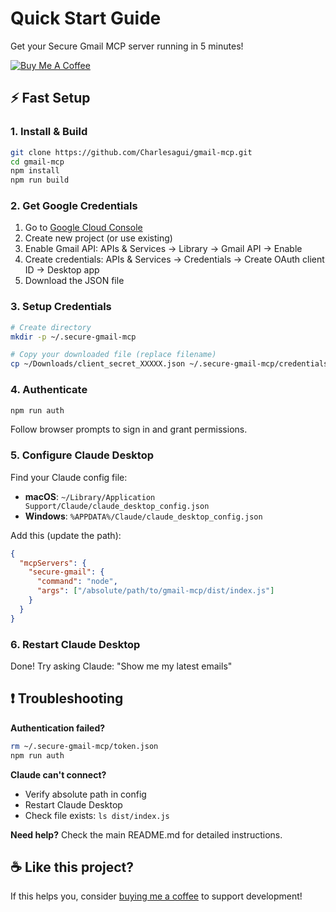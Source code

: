 # Quick Start Guide

Get your Secure Gmail MCP server running in 5 minutes!

[![Buy Me A Coffee](https://img.shields.io/badge/-buy_me_a%C2%A0coffee-gray?logo=buy-me-a-coffee)](https://coff.ee/aguiar843y)

## ⚡ Fast Setup

### 1. Install & Build
```bash
git clone https://github.com/Charlesagui/gmail-mcp.git
cd gmail-mcp
npm install
npm run build
```

### 2. Get Google Credentials
1. Go to [Google Cloud Console](https://console.cloud.google.com/)
2. Create new project (or use existing)
3. Enable Gmail API: APIs & Services → Library → Gmail API → Enable
4. Create credentials: APIs & Services → Credentials → Create OAuth client ID → Desktop app
5. Download the JSON file

### 3. Setup Credentials
```bash
# Create directory
mkdir -p ~/.secure-gmail-mcp

# Copy your downloaded file (replace filename)
cp ~/Downloads/client_secret_XXXXX.json ~/.secure-gmail-mcp/credentials.json
```

### 4. Authenticate
```bash
npm run auth
```
Follow browser prompts to sign in and grant permissions.

### 5. Configure Claude Desktop

Find your Claude config file:
- **macOS**: `~/Library/Application Support/Claude/claude_desktop_config.json`
- **Windows**: `%APPDATA%/Claude/claude_desktop_config.json`

Add this (update the path):
```json
{
  "mcpServers": {
    "secure-gmail": {
      "command": "node",
      "args": ["/absolute/path/to/gmail-mcp/dist/index.js"]
    }
  }
}
```

### 6. Restart Claude Desktop

Done! Try asking Claude: "Show me my latest emails"

## ❗ Troubleshooting

**Authentication failed?**
```bash
rm ~/.secure-gmail-mcp/token.json
npm run auth
```

**Claude can't connect?**
- Verify absolute path in config
- Restart Claude Desktop
- Check file exists: `ls dist/index.js`

**Need help?** Check the main README.md for detailed instructions.

## ☕ Like this project?

If this helps you, consider [buying me a coffee](https://coff.ee/aguiar843y) to support development!
